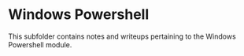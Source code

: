 # Windows Powershell

This subfolder contains notes and writeups pertaining to the Windows Powershell module.
